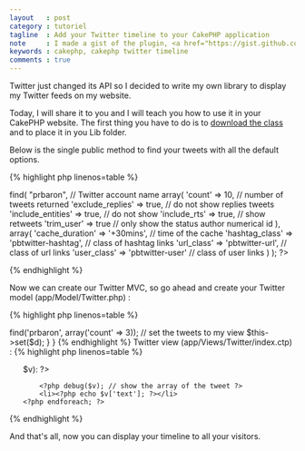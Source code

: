 ```yaml
---
layout   : post
category : tutoriel
tagline  : Add your Twitter timeline to your CakePHP application
note     : I made a gist of the plugin, <a href="https://gist.github.com/prbaron/4725934">https://gist.github.com/prbaron/4725934</a>
keywords : cakephp, cakephp twitter timeline
comments : true
---
```


Twitter just changed its API so I decided to write my own library to display my Twitter feeds on my website.

Today, I will share it to you and I will teach you how to use it in your CakePHP website. The first thing you have to do is to [download the class](https://gist.github.com/prbaron/4725934) and to place it in you Lib folder.

Below is the single public method to find your tweets with all the default options.

{% highlight php linenos=table %}

<?php
$this->find(
    "prbaron", // Twitter account name
    array(
        'count'            => 10, // number of tweets returned
        'exclude_replies'  => true, // do not show replies tweets
        'include_entities' => true, // do not show
        'include_rts'      => true, // show retweets
        'trim_user'        => true // only show the status author numerical id
    ),
    array(
        'cache_duration' => '+30mins', // time of the cache
        'hashtag_class'  => 'pbtwitter-hashtag', // class of hashtag links
        'url_class'      => 'pbtwitter-url', // class of url links
        'user_class'     => 'pbtwitter-user' // class of user links
    )
);
?>

{% endhighlight %}


Now we can create our Twitter MVC, so go ahead and create your Twitter model (app/Model/Twitter.php) :

{% highlight php linenos=table %}

<?php

 class Twitter extends AppModel{
    public $useTable = false; // we do not need a table in our Database
}

{% endhighlight %}

Twitter controller (app/Controller/TwitterController.php) :

{% highlight php linenos=table %}

<?php
class TwitterController extends AppController{

    public function index(){
        // import the PBTwitter class from the Lib folder
        App::import('Lib', 'PBTwitter');

        // create a new instance of the class
        $Twitter = new PBTwitter();

        // find the last 3 tweets
        $d['tweets'] = $Twitter->find('prbaron', array('count' => 3));

        // set the tweets to my view
        $this->set($d);
    }
}

{% endhighlight %}

Twitter view (app/Views/Twitter/index.ctp) :

{% highlight php linenos=table %}

<ul>
    <?php foreach($tweets as $k => $v): ?>
        <?php debug($v); // show the array of the tweet ?>
        <li><?php echo $v['text']; ?></li>
    <?php endforeach; ?>
</ul>

{% endhighlight %}

And that's all, now you can display your timeline to all your visitors.

